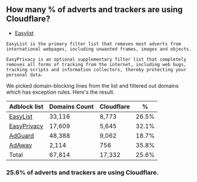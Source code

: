 ## How many % of adverts and trackers are using Cloudflare?


- [Easylist](https://web.archive.org/web/20210516110248/https://easylist.to/)
```
EasyList is the primary filter list that removes most adverts from international webpages, including unwanted frames, images and objects.

EasyPrivacy is an optional supplementary filter list that completely removes all forms of tracking from the internet, including web bugs, tracking scripts and information collectors, thereby protecting your personal data.
```


We picked domain-blocking lines from the list and filtered out domains which has exception rules.
Here's the result.


| Adblock list | Domains Count | Cloudflare | % |
| --- | --- | --- | --- |
| [EasyList](https://easylist.to/easylist/easylist.txt) | 33,116 | 8,773 | 26.5% |
| [EasyPrivacy](https://easylist.to/easylist/easyprivacy.txt) | 17,609 | 5,645 | 32.1% |
| [AdGuard](https://adguardteam.github.io/AdGuardSDNSFilter/Filters/filter.txt) | 48,388 | 9,062 | 18.7% |
| [AdAway](https://raw.githubusercontent.com/AdAway/adaway.github.io/master/hosts.txt) | 2,114 | 756 | 35.8% |
| Total | 67,814 | 17,332 | 25.6% |


### 25.6% of adverts and trackers are using Cloudflare.